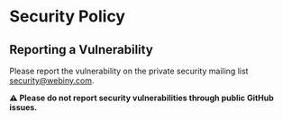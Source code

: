 # Security Policy

## Reporting a Vulnerability

Please report the vulnerability on the private security mailing list security@webiny.com.

**⚠️ Please do not report security vulnerabilities through public GitHub issues.**

